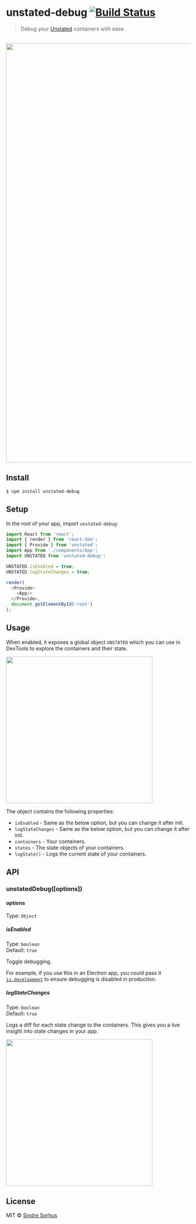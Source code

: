 # unstated-debug [![Build Status](https://travis-ci.org/sindresorhus/unstated-debug.svg?branch=master)](https://travis-ci.org/sindresorhus/unstated-debug)

> Debug your [Unstated](https://github.com/jamiebuilds/unstated) containers with ease

<br>
<img src="screenshot.png" width="1145">


## Install

```
$ npm install unstated-debug
```


## Setup

In the root of your app, import `unstated-debug`:

```js
import React from 'react';
import { render } from 'react-dom';
import { Provide } from 'unstated';
import App from './components/App';
import UNSTATED from 'unstated-debug';

UNSTATED.isEnabled = true;
UNSTATED.logStateChanges = true;

render(
  <Provide>
    <App/>
  </Provide>,
  document.getElementById('root')
);
```

## Usage

When enabled, it exposes a global object `UNSTATED` which you can use in DevTools to explore the containers and their state.

<img src="screenshot-explore.png" width="400">

The object contains the following properties:

- `isEnabled` - Same as the below option, but you can change it after init.
- `logStateChanges` - Same as the below option, but you can change it after init.
- `containers` - Your containers.
- `states` - The state objects of your containers.
- `logState()` - Logs the current state of your containers.


## API

### unstatedDebug([options])

#### options

Type: `Object`

##### isEnabled

Type: `boolean`<br>
Default: `true`

Toggle debugging.

For example, if you use this in an Electron app, you could pass it [`is.development`](https://github.com/sindresorhus/electron-util#is) to ensure debugging is disabled in production.

##### logStateChanges

Type: `boolean`<br>
Default: `true`

Logs a diff for each state change to the containers. This gives you a live insight into state changes in your app.

<img src="screenshot-diff.png" width="400">


## License

MIT © [Sindre Sorhus](https://sindresorhus.com)
